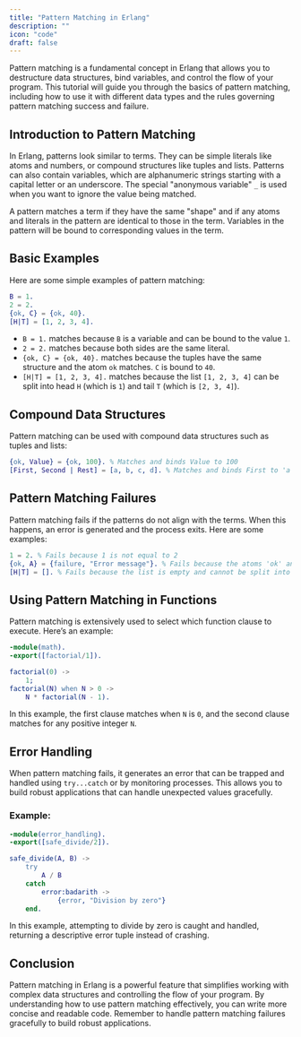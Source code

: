 ```yaml
---
title: "Pattern Matching in Erlang"
description: ""
icon: "code"
draft: false
---
```


Pattern matching is a fundamental concept in Erlang that allows you to destructure data structures, bind variables, and control the flow of your program. This tutorial will guide you through the basics of pattern matching, including how to use it with different data types and the rules governing pattern matching success and failure.

## Introduction to Pattern Matching

In Erlang, patterns look similar to terms. They can be simple literals like atoms and numbers, or compound structures like tuples and lists. Patterns can also contain variables, which are alphanumeric strings starting with a capital letter or an underscore. The special "anonymous variable" `_` is used when you want to ignore the value being matched.

A pattern matches a term if they have the same "shape" and if any atoms and literals in the pattern are identical to those in the term. Variables in the pattern will be bound to corresponding values in the term.

## Basic Examples

Here are some simple examples of pattern matching:

```erlang
B = 1.
2 = 2.
{ok, C} = {ok, 40}.
[H|T] = [1, 2, 3, 4].
```

- `B = 1.` matches because `B` is a variable and can be bound to the value `1`.
- `2 = 2.` matches because both sides are the same literal.
- `{ok, C} = {ok, 40}.` matches because the tuples have the same structure and the atom `ok` matches. `C` is bound to `40`.
- `[H|T] = [1, 2, 3, 4].` matches because the list `[1, 2, 3, 4]` can be split into head `H` (which is `1`) and tail `T` (which is `[2, 3, 4]`).

## Compound Data Structures

Pattern matching can be used with compound data structures such as tuples and lists:

```erlang
{ok, Value} = {ok, 100}. % Matches and binds Value to 100
[First, Second | Rest] = [a, b, c, d]. % Matches and binds First to 'a', Second to 'b', and Rest to '[c, d]'
```

## Pattern Matching Failures

Pattern matching fails if the patterns do not align with the terms. When this happens, an error is generated and the process exits. Here are some examples:

```erlang
1 = 2. % Fails because 1 is not equal to 2
{ok, A} = {failure, "Error message"}. % Fails because the atoms 'ok' and 'failure' do not match
[H|T] = []. % Fails because the list is empty and cannot be split into head and tail
```

## Using Pattern Matching in Functions

Pattern matching is extensively used to select which function clause to execute. Here’s an example:

```erlang
-module(math).
-export([factorial/1]).

factorial(0) ->
    1;
factorial(N) when N > 0 ->
    N * factorial(N - 1).
```

In this example, the first clause matches when `N` is `0`, and the second clause matches for any positive integer `N`.

## Error Handling

When pattern matching fails, it generates an error that can be trapped and handled using `try...catch` or by monitoring processes. This allows you to build robust applications that can handle unexpected values gracefully.

### Example:

```erlang
-module(error_handling).
-export([safe_divide/2]).

safe_divide(A, B) ->
    try
        A / B
    catch
        error:badarith -> 
            {error, "Division by zero"}
    end.
```

In this example, attempting to divide by zero is caught and handled, returning a descriptive error tuple instead of crashing.

## Conclusion

Pattern matching in Erlang is a powerful feature that simplifies working with complex data structures and controlling the flow of your program. By understanding how to use pattern matching effectively, you can write more concise and readable code. Remember to handle pattern matching failures gracefully to build robust applications.
